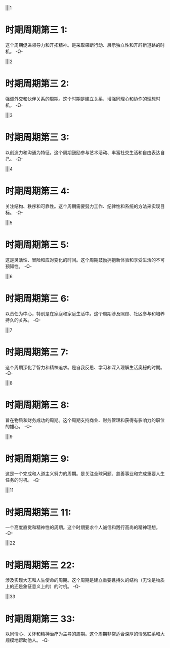 |||1
# 时期周期第三 1:
这个周期促进领导力和开拓精神。是采取果断行动、展示独立性和开辟新道路的时机。
-Ω-

|||2
# 时期周期第三 2:
强调外交和伙伴关系的周期。这个时期是建立关系、增强同理心和协作的理想时机。
-Ω-

|||3
# 时期周期第三 3:
以创造力和沟通为特征。这个周期鼓励参与艺术活动、丰富社交生活和自由表达自己。
-Ω-

|||4
# 时期周期第三 4:
关注结构、秩序和可靠性。这个周期需要努力工作、纪律性和系统的方法来实现目标。
-Ω-

|||5
# 时期周期第三 5:
这是灵活性、冒险和应对变化的时间。这个周期鼓励拥抱新体验和享受生活的不可预知性。
-Ω-

|||6
# 时期周期第三 6:
以责任为中心，特别是在家庭和家庭生活中。这个周期涉及照顾、社区参与和培养持久的关系。
-Ω-

|||7
# 时期周期第三 7:
这个周期深化了智力和精神追求。是自我反思、学习和深入理解生活奥秘的时期。
-Ω-

|||8
# 时期周期第三 8:
旨在物质和财务成功的周期。这个周期支持商业、财务管理和获得有影响力的职位的雄心。
-Ω-

|||9
# 时期周期第三 9:
这是一个完成和人道主义努力的周期。是关注全球问题、慈善事业和完成重要人生任务的时机。
-Ω-

|||11
# 时期周期第三 11:
一个高度直觉和精神性的周期。这个时期要求个人诚信和践行高尚的精神理想。
-Ω-

|||22
# 时期周期第三 22:
涉及实现大志和人生使命的周期。这个周期是建立重要且持久的结构（无论是物质上的还是象征意义上的）的时机。
-Ω-

|||33
# 时期周期第三 33:
以同情心、关怀和精神治疗为主导的周期。这个周期非常适合深厚的情感联系和大规模地帮助他人。
-Ω-